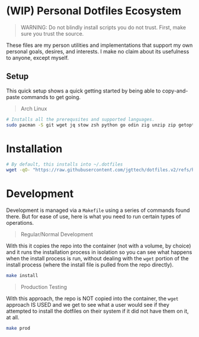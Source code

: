 # (WIP) Personal Dotfiles Ecosystem

> WARNING: Do not blindly install scripts you do not trust. First, make sure you trust the source.

These files are my person utilities and implementations that support my own personal goals, desires, and interests. I make no claim about its usefulness to anyone, except myself.

## Setup

This quick setup shows a quick getting started by being able to copy-and-paste commands to get going.

> Arch Linux

```bash
# Installs all the prerequsites and supported languages.
sudo pacman -S git wget jq stow zsh python go odin zig unzip zip getopt fontconfig base-devel
```

# Installation

```bash
# By default, this installs into ~/.dotfiles
wget -qO- "https://raw.githubusercontent.com/jgttech/dotfiles.v2/refs/heads/main/bin/install.sh" | bash
```

# Development

Development is managed via a `Makefile` using a series of commands found there. But for ease of use, here is what you need to run certain types of operations.

> Regular/Normal Development

With this it copies the repo into the container (not with a volume, by choice) and it runs the installation process in isolation so you can see what happens when the install process is run, without dealing with the `wget` portion of the install process (where the install file is pulled from the repo directly).

```bash
make install
```

> Production Testing

With this approach, the repo is NOT copied into the container, the `wget` approach IS USED and we get to see what a user would see if they attempted to install the dotfiles on their system if it did not have them on it, at all.

```bash
make prod
```

